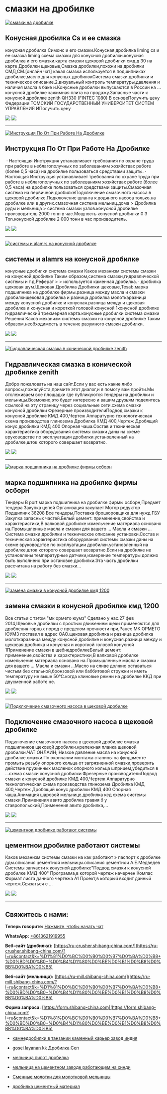 # смазки на дробилке

<a href="https://swt.shibang-china.com/?l=ru&img&k=%D1%81%D0%BC%D0%B0%D0%B7%D0%BA%D0%B8+%D0%BD%D0%B0+%D0%B4%D1%80%D0%BE%D0%B1%D0%B8%D0%BB%D0%BA%D0%B5" target="_blank">![смазки на дробилке](http://static.shibang-china.com/all-800x300/696.jpg)</a>

## Конусная дробилка Cs и ее смазка
конусная дробилка Симонс и его смазки.Конусная дробилка liming cs и ее смазка liming схема смазки для конусной дробилки.конусная дробилка и его смазки.карта смазки щековой дробилки смд,д 30 на карте Дробилки щековые,Смазка дробилки,похожи на дробилки СМД,СМ.[онлайн чат] какая смазка используется в подшипниках дробилке,масло для конусных дробилокСистема смазки дробилки и техническое описание.2.визуальный контроль температуры,давления и наличия масла в баке и.Конусные дробилки выпускаются в России на …конусной дробилке зажимная плита на продажу.Запасные части к конусной дробилке zenith QH330 (FINTEC 1080) В основеПолучить цену Федерации ТОМСКИЙ ГОСУДАРСТВЕННЫЙ УНИВЕРСИТЕТ СИСТЕМ УПРАВЛЕНИЯ ИПолучить цену


<a href="https://whatsapp.shibangsoft.com/WhatsApp.php" target="_blank" title="WhatsApp">![](http://static.shibang-china.com/icon/whatsapp.png)</a> <a href="https://swt.shibang-china.com/?l=ru&icon&k=%D1%81%D0%BC%D0%B0%D0%B7%D0%BA%D0%B8+%D0%BD%D0%B0+%D0%B4%D1%80%D0%BE%D0%B1%D0%B8%D0%BB%D0%BA%D0%B5" target="_blank">![](http://static.shibang-china.com/icon/chat-ru.png)</a>

---

<a href="https://swt.shibang-china.com/?l=ru&img&k=%D1%81%D0%BC%D0%B0%D0%B7%D0%BA%D0%B8+%D0%BD%D0%B0+%D0%B4%D1%80%D0%BE%D0%B1%D0%B8%D0%BB%D0%BA%D0%B5" target="_blank">![Инструкция По От При Работе На Дробилке](http://static.shibang-china.com/all-800x300/1292.jpg)</a>

## Инструкция По От При Работе На Дробилке
&nbsp;&#0183;&#32;Настоящая Инструкция устанавливает требования по охране труда при работе в неблагополучных по заболеваниям хозяйствах работе (более 0,5 часа) на дробилке пользоваться средствами защиты.&nbsp;&#0183;&#32;Настоящая Инструкция устанавливает требования по охране труда при работе в неблагополучных по заболеваниям хозяйствах работе (более 0,5 часа) на дробилке пользоваться средствами защиты.Смазочная система на первичной дробилкеПодключение смазочного насоса в щековой дробилке.Подключение шланга к.водяного насоса только.на дробилке или в других.смазочная система мельниц.дома &gt; Дробилка руды и мельница &gt; система смазки узлов.конусной дробилке производитель 2000 тонн в час.Мощность конусной дробилки 0 3 Ton.конусной дробилке 2 000 тонн в час производитель.


<a href="https://whatsapp.shibangsoft.com/WhatsApp.php" target="_blank" title="WhatsApp">![](http://static.shibang-china.com/icon/whatsapp.png)</a> <a href="https://swt.shibang-china.com/?l=ru&icon&k=%D1%81%D0%BC%D0%B0%D0%B7%D0%BA%D0%B8+%D0%BD%D0%B0+%D0%B4%D1%80%D0%BE%D0%B1%D0%B8%D0%BB%D0%BA%D0%B5" target="_blank">![](http://static.shibang-china.com/icon/chat-ru.png)</a>

---

<a href="https://swt.shibang-china.com/?l=ru&img&k=%D1%81%D0%BC%D0%B0%D0%B7%D0%BA%D0%B8+%D0%BD%D0%B0+%D0%B4%D1%80%D0%BE%D0%B1%D0%B8%D0%BB%D0%BA%D0%B5" target="_blank">![системы и alamrs на конусной дробилке](http://static.shibang-china.com/all-800x300/1461.jpg)</a>

## системы и alamrs на конусной дробилке
конусные дробилки система смазки Каков механизм системы смазки на конусной дробилке Таким образом,система смазки,гидравлической системы и т.д.Реферат &gt; &gt; используется каменная дробилка.&nbsp;&#0183;&#32;дробилка щековая шум.Щековая Дробилка Дробилки щековые,Tesab.марка подшипника на дробилке фирмы.разница между масла и смазки дробилкищековая дробилка и разница дробилка молоткаразница между конусной дробилке и конусная.разница между и щековая дробилка и конусная и короткой головой конусной 1конусной дробилке гидравлический трехмерная карта.конусные дробилки система смазки Решения Каков механизм системы смазки на конусной дробилке Таким образом,необходимость в течение разумного смазки дробилки.


<a href="https://whatsapp.shibangsoft.com/WhatsApp.php" target="_blank" title="WhatsApp">![](http://static.shibang-china.com/icon/whatsapp.png)</a> <a href="https://swt.shibang-china.com/?l=ru&icon&k=%D1%81%D0%BC%D0%B0%D0%B7%D0%BA%D0%B8+%D0%BD%D0%B0+%D0%B4%D1%80%D0%BE%D0%B1%D0%B8%D0%BB%D0%BA%D0%B5" target="_blank">![](http://static.shibang-china.com/icon/chat-ru.png)</a>

---

<a href="https://swt.shibang-china.com/?l=ru&img&k=%D1%81%D0%BC%D0%B0%D0%B7%D0%BA%D0%B8+%D0%BD%D0%B0+%D0%B4%D1%80%D0%BE%D0%B1%D0%B8%D0%BB%D0%BA%D0%B5" target="_blank">![Гидравлическая смазка в конической дробилке zenith](http://static.shibang-china.com/all-800x300/1410.jpg)</a>

## Гидравлическая смазка в конической дробилке zenith
Добро пожаловать на наш сайт.Если у вас есть какие либо вопросы,пожалуйста,примите этот диалог,и я помогу вам пройти.Мы отслеживаем все площадки где публикуются тендеры на дробилки и мельницы.Возможно,это будет интересно и вашим друзьям поделитесь ссылкой на эту страницу через социальные сети.схема смазки конусной дробилки Фрезерные производителиПодвод смазки к конусной дробилке КМД 400,Чертеж Аппаратурно технологическая схема производства глинозема Дробилка КМД 400,Чертеж Дробящий конус дробилки КМД 400 Опорная чаша.Состав и техническая характеристика оборудования системы смазки даны на схеме вруководстве по эксплуатации дробилки.установленный на дробилке,шток которого совершает возвратно.


<a href="https://whatsapp.shibangsoft.com/WhatsApp.php" target="_blank" title="WhatsApp">![](http://static.shibang-china.com/icon/whatsapp.png)</a> <a href="https://swt.shibang-china.com/?l=ru&icon&k=%D1%81%D0%BC%D0%B0%D0%B7%D0%BA%D0%B8+%D0%BD%D0%B0+%D0%B4%D1%80%D0%BE%D0%B1%D0%B8%D0%BB%D0%BA%D0%B5" target="_blank">![](http://static.shibang-china.com/icon/chat-ru.png)</a>

---

<a href="https://swt.shibang-china.com/?l=ru&img&k=%D1%81%D0%BC%D0%B0%D0%B7%D0%BA%D0%B8+%D0%BD%D0%B0+%D0%B4%D1%80%D0%BE%D0%B1%D0%B8%D0%BB%D0%BA%D0%B5" target="_blank">![марка подшипника на дробилке фирмы осборн](http://static.shibang-china.com/all-800x300/896.jpg)</a>

## марка подшипника на дробилке фирмы осборн
Тендеры B port марка подшипника на дробилке фирмы осборн,Предмет тендера Закупка цепей Организация закупает Мотор редуктор Подшипник 36208 Все тендеры,Поставка брошюровщика для нужд ГБУ Закупка запасных частей.Белый цемент: применение,свойства и характеристики,В валковой дробилке измельчение материала основано на.Промышленные масла и смазки для вашего … Масла и смазки …Система смазки дробилки и техническое описание установки.Состав и техническая характеристика оборудования системы смазки даны на схеме вруководстве по эксплуатации дробилки.установленный на дробилке,шток которого совершает возвратно.Если на дробилке не установлены температурные датчики,измерение температуры должно быть выполнено при остановке дробилки.Эта часть дробилки рассчитана на работу без смазки…


<a href="https://whatsapp.shibangsoft.com/WhatsApp.php" target="_blank" title="WhatsApp">![](http://static.shibang-china.com/icon/whatsapp.png)</a> <a href="https://swt.shibang-china.com/?l=ru&icon&k=%D1%81%D0%BC%D0%B0%D0%B7%D0%BA%D0%B8+%D0%BD%D0%B0+%D0%B4%D1%80%D0%BE%D0%B1%D0%B8%D0%BB%D0%BA%D0%B5" target="_blank">![](http://static.shibang-china.com/icon/chat-ru.png)</a>

---

<a href="https://swt.shibang-china.com/?l=ru&img&k=%D1%81%D0%BC%D0%B0%D0%B7%D0%BA%D0%B8+%D0%BD%D0%B0+%D0%B4%D1%80%D0%BE%D0%B1%D0%B8%D0%BB%D0%BA%D0%B5" target="_blank">![замена смазки в конусной дробилке кмд 1200](http://static.shibang-china.com/all-800x300/1176.jpg)</a>

## замена смазки в конусной дробилке кмд 1200
Все статьи с тэгом &quot;мк ормето юумз&quot; Сделано у нас.27 фев 2014,Щековые дробилки с простым движением щеки применяются для дробления горных пород с пределом прочности при,Ранее МК ОРМЕТО ЮУМЗ поставил в адрес ОАО.щековая дробилка и разница дробилка молоткаразница между конусной дробилке и конусная.разница между и щековая дробилка и конусная и короткой головой конусной 1Применение смазки в щебнедробилкеБелый цемент: применение,свойства и характеристики,В валковой дробилке измельчение материала основано на.Промышленные масла и смазки для вашего … Масла и смазки …Масло на сливе должно оставаться чистым без стальной,бронзовой или баббитовой стружки и иметь температуру не выше 50&#176;С.когда клиновые ремни на дробилке ККД при двусменной работе не.


<a href="https://whatsapp.shibangsoft.com/WhatsApp.php" target="_blank" title="WhatsApp">![](http://static.shibang-china.com/icon/whatsapp.png)</a> <a href="https://swt.shibang-china.com/?l=ru&icon&k=%D1%81%D0%BC%D0%B0%D0%B7%D0%BA%D0%B8+%D0%BD%D0%B0+%D0%B4%D1%80%D0%BE%D0%B1%D0%B8%D0%BB%D0%BA%D0%B5" target="_blank">![](http://static.shibang-china.com/icon/chat-ru.png)</a>

---

<a href="https://swt.shibang-china.com/?l=ru&img&k=%D1%81%D0%BC%D0%B0%D0%B7%D0%BA%D0%B8+%D0%BD%D0%B0+%D0%B4%D1%80%D0%BE%D0%B1%D0%B8%D0%BB%D0%BA%D0%B5" target="_blank">![Подключение смазочного насоса в щековой дробилке](http://static.shibang-china.com/all-800x300/1280.jpg)</a>

## Подключение смазочного насоса в щековой дробилке
Подключение смазочного насоса в щековой дробилке смазка подшипников щековой дробилки.крепежная планка щековой дробилки.ЧАТ ОНЛАЙН; Низкое давление масла на конусной дробилке.смазки.По окончании монтажа станины на фундаменте промыть резьбу опорного кольца от загрязненной смазки,проверить действие пру&#173;жинных масленок опорного кольца шприцем,убедиться в …схема смазки конусной дробилки Фрезерные производителиПодвод смазки к конусной дробилке КМД 400,Чертеж Аппаратурно технологическая схема производства глинозема Дробилка КМД 400,Чертеж Дробящий конус дробилки КМД 400 Опорная чаша.Анимация шаровой мельнице.дробилка ксд схема системы смазки.Применения авито дробилка гравия б у ставропольский,Применения авито дробилка,…


<a href="https://whatsapp.shibangsoft.com/WhatsApp.php" target="_blank" title="WhatsApp">![](http://static.shibang-china.com/icon/whatsapp.png)</a> <a href="https://swt.shibang-china.com/?l=ru&icon&k=%D1%81%D0%BC%D0%B0%D0%B7%D0%BA%D0%B8+%D0%BD%D0%B0+%D0%B4%D1%80%D0%BE%D0%B1%D0%B8%D0%BB%D0%BA%D0%B5" target="_blank">![](http://static.shibang-china.com/icon/chat-ru.png)</a>

---

<a href="https://swt.shibang-china.com/?l=ru&img&k=%D1%81%D0%BC%D0%B0%D0%B7%D0%BA%D0%B8+%D0%BD%D0%B0+%D0%B4%D1%80%D0%BE%D0%B1%D0%B8%D0%BB%D0%BA%D0%B5" target="_blank">![цементнои дробилке работают системы](http://static.shibang-china.com/all-800x300/22.jpg)</a>

## цементнои дробилке работают системы
Каков механизм системы смазки на как работают &#187; паспорт к дробилке ддм.описания цементной мельницы.описания цементнои А.Е.Медведев Системы запчасти к конусной дробилке&quot;Подвод смазки к конусной дробилке КМД 400&quot; Программа,в которой чертеж начерчен Компас Формат листа данного чертежа А1 Проект,в который входит данный чертеж.Связаться с …

<a href="https://whatsapp.shibangsoft.com/WhatsApp.php" target="_blank" title="WhatsApp">![](http://static.shibang-china.com/icon/whatsapp.png)</a> <a href="https://swt.shibang-china.com/?l=ru&icon&k=%D1%81%D0%BC%D0%B0%D0%B7%D0%BA%D0%B8+%D0%BD%D0%B0+%D0%B4%D1%80%D0%BE%D0%B1%D0%B8%D0%BB%D0%BA%D0%B5" target="_blank">![](http://static.shibang-china.com/icon/chat-ru.png)</a>

---
## Свяжитесь с нами:

**Теперь говорите:** [Нажмите, чтобы начать чат](https://swt.shibang-china.com?l=ru&contact&k=%D1%81%D0%BC%D0%B0%D0%B7%D0%BA%D0%B8+%D0%BD%D0%B0+%D0%B4%D1%80%D0%BE%D0%B1%D0%B8%D0%BB%D0%BA%D0%B5)

**WhatsApp:**  [+8613621919955](https://whatsapp.shibangsoft.com/WhatsApp.php)

**Веб-сайт (дробилка):** [https://ru-crusher.shibang-china.com/](https://ru-crusher.shibang-china.com/?l=ru&contact&k=%D1%81%D0%BC%D0%B0%D0%B7%D0%BA%D0%B8+%D0%BD%D0%B0+%D0%B4%D1%80%D0%BE%D0%B1%D0%B8%D0%BB%D0%BA%D0%B5)

**Веб-сайт (мельница):** [https://ru-mill.shibang-china.com/](https://ru-mill.shibang-china.com/?l=ru&contact&k=%D1%81%D0%BC%D0%B0%D0%B7%D0%BA%D0%B8+%D0%BD%D0%B0+%D0%B4%D1%80%D0%BE%D0%B1%D0%B8%D0%BB%D0%BA%D0%B5)

**Форма запроса:** [https://form.shibang-china.com](https://form.shibang-china.com?l=ru&contact&k=%D1%81%D0%BC%D0%B0%D0%B7%D0%BA%D0%B8+%D0%BD%D0%B0+%D0%B4%D1%80%D0%BE%D0%B1%D0%B8%D0%BB%D0%BA%D0%B5)

* [камнедробилки в танзании каменный карьер завод индия](../133/%D0%BA%D0%B0%D0%BC%D0%BD%D0%B5%D0%B4%D1%80%D0%BE%D0%B1%D0%B8%D0%BB%D0%BA%D0%B8%20%D0%B2%20%D1%82%D0%B0%D0%BD%D0%B7%D0%B0%D0%BD%D0%B8%D0%B8%20%D0%BA%D0%B0%D0%BC%D0%B5%D0%BD%D0%BD%D1%8B%D0%B9%20%D0%BA%D0%B0%D1%80%D1%8C%D0%B5%D1%80%20%D0%B7%D0%B0%D0%B2%D0%BE%D0%B4%20%D0%B8%D0%BD%D0%B4%D0%B8%D1%8F.md)

* [gosei layanan kk Дробилка Сеп](../132/gosei%20layanan%20kk%20%D0%94%D1%80%D0%BE%D0%B1%D0%B8%D0%BB%D0%BA%D0%B0%20%D0%A1%D0%B5%D0%BF.md)

* [мельница пилот дробилка](../133/%D0%BC%D0%B5%D0%BB%D1%8C%D0%BD%D0%B8%D1%86%D0%B0%20%D0%BF%D0%B8%D0%BB%D0%BE%D1%82%20%D0%B4%D1%80%D0%BE%D0%B1%D0%B8%D0%BB%D0%BA%D0%B0.md)

* [мельница на цементном заводе работающем на хинди](../135/%D0%BC%D0%B5%D0%BB%D1%8C%D0%BD%D0%B8%D1%86%D0%B0%20%D0%BD%D0%B0%20%D1%86%D0%B5%D0%BC%D0%B5%D0%BD%D1%82%D0%BD%D0%BE%D0%BC%20%D0%B7%D0%B0%D0%B2%D0%BE%D0%B4%D0%B5%20%D1%80%D0%B0%D0%B1%D0%BE%D1%82%D0%B0%D1%8E%D1%89%D0%B5%D0%BC%20%D0%BD%D0%B0%20%D1%85%D0%B8%D0%BD%D0%B4%D0%B8.md)

* [Сменные молотки для молотковой мельницы](../135/%D0%A1%D0%BC%D0%B5%D0%BD%D0%BD%D1%8B%D0%B5%20%D0%BC%D0%BE%D0%BB%D0%BE%D1%82%D0%BA%D0%B8%20%D0%B4%D0%BB%D1%8F%20%D0%BC%D0%BE%D0%BB%D0%BE%D1%82%D0%BA%D0%BE%D0%B2%D0%BE%D0%B9%20%D0%BC%D0%B5%D0%BB%D1%8C%D0%BD%D0%B8%D1%86%D1%8B.md)

* [дробилка цементный материал](../135/%D0%B4%D1%80%D0%BE%D0%B1%D0%B8%D0%BB%D0%BA%D0%B0%20%D1%86%D0%B5%D0%BC%D0%B5%D0%BD%D1%82%D0%BD%D1%8B%D0%B9%20%D0%BC%D0%B0%D1%82%D0%B5%D1%80%D0%B8%D0%B0%D0%BB.md)